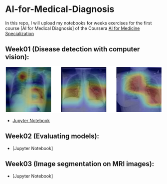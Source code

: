 # AI-for-Medical-Diagnosis

In this repo, I will upload my notebooks for weeks exercises for the first course [AI for Medical Diagnosis] of the Coursera [AI for Medicine Specialization](https://www.coursera.org/specializations/ai-for-medicine)

## Week01 (Disease detection with computer vision):
![alt text](/Week01/xray-header-image.png)

* [Jupyter Notebook](/Week01/C1M1_Assignment.ipynb)

## Week02 (Evaluating models):
* [Jupyter Notebook]

## Week03 (Image segmentation on MRI images):
* [Jupyter Notebook]
